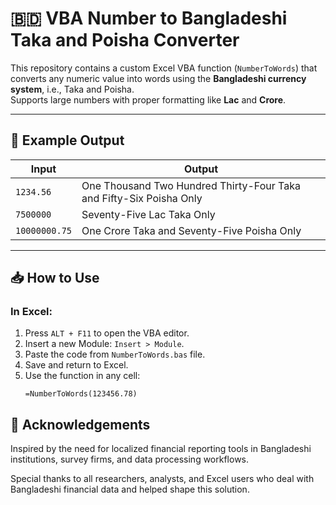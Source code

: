 
# 🇧🇩 VBA Number to Bangladeshi Taka and Poisha Converter

This repository contains a custom Excel VBA function (`NumberToWords`) that converts any numeric value into words using the **Bangladeshi currency system**, i.e., Taka and Poisha.  
Supports large numbers with proper formatting like **Lac** and **Crore**.

---

## 🔁 Example Output

| Input     | Output                                                       |
|-----------|--------------------------------------------------------------|
| `1234.56` | One Thousand Two Hundred Thirty-Four Taka and Fifty-Six Poisha Only |
| `7500000` | Seventy-Five Lac Taka Only                                   |
| `10000000.75` | One Crore Taka and Seventy-Five Poisha Only                 |

---

## 📥 How to Use

### In Excel:

1. Press `ALT + F11` to open the VBA editor.
2. Insert a new Module: `Insert > Module`.
3. Paste the code from `NumberToWords.bas` file.
4. Save and return to Excel.
5. Use the function in any cell:
   ```excel
   =NumberToWords(123456.78)
   
## 🙏 Acknowledgements

Inspired by the need for localized financial reporting tools in Bangladeshi institutions, survey firms, and data processing workflows.

Special thanks to all researchers, analysts, and Excel users who deal with Bangladeshi financial data and helped shape this solution.

